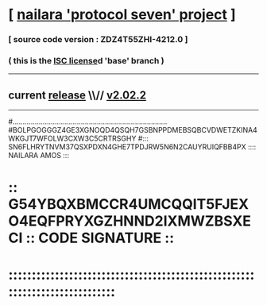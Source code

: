 
# [ [nailara 'protocol seven' project](http://nailara.network/) ]

### [ source code version : ZDZ4T55ZHI-4212.0 ]

### ( this is the [ISC license](license)d 'base' branch )
---
## current [release](https://github.com/nailara-technologies/protocol-7/releases) \\\\// [v2.02.2](https://github.com/nailara-technologies/protocol-7/releases/tag/v2.02.2)
---

#.............................................................................
#BOLPGOGGGZ4GE3XGNOQD4QSQH7GSBNPPDMEBSQBCVDWETZKINA4WKGJT7WFOLW3CXW3C5CRTRSGHY
#::: SN6FLHRYTNVM37QSXPDXN4GHE7TPDJRW5N6N2CAUYRUIQFBB4PX :::: NAILARA AMOS :::
# :: G54YBQXBMCCR4UMCQQIT5FJEXO4EQFPRYXGZHNND2IXMWZBSXECI :: CODE SIGNATURE ::
# ::::::::::::::::::::::::::::::::::::::::::::::::::::::::::::::::::::::::::::
